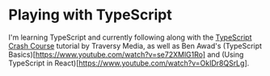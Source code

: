 # Playing with TypeScript

I'm learning TypeScript and currently following along with the [TypeScript Crash Course](https://www.youtube.com/watch?v=rAy_3SIqT-E) tutorial by Traversy Media, as well as Ben Awad's (TypeScript Basics)[https://www.youtube.com/watch?v=se72XMlG1Ro] and (Using TypeScript in React)[https://www.youtube.com/watch?v=OkIDr8QSrLg].
